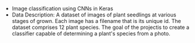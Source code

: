 - Image classification using CNNs in Keras
- Data Description: A dataset of images of plant seedlings at various stages of grown. Each image has a filename that is its unique id. The dataset comprises 12 plant species. The goal of the projectis to create a classifier capable of determining a plant's species from a photo.
